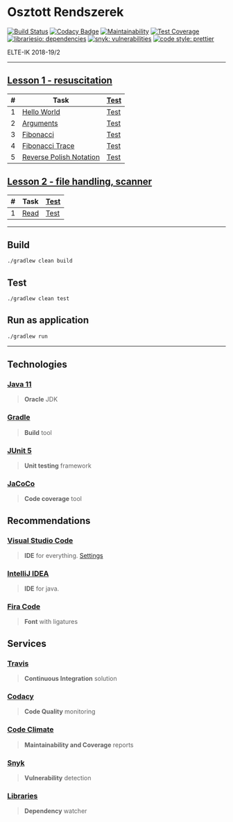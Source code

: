 # Osztott Rendszerek

[![Build Status](https://travis-ci.com/AlexAegis/elte-or.svg?branch=master)](https://travis-ci.com/AlexAegis/elte-or) [![Codacy Badge](https://api.codacy.com/project/badge/Grade/d66bb3f374ce459dad9985499eb32cc1)](https://www.codacy.com/app/AlexAegis/elte-or?utm_source=github.com&utm_medium=referral&utm_content=AlexAegis/elte-or&utm_campaign=Badge_Grade) [![Maintainability](https://api.codeclimate.com/v1/badges/c6f44ecb5a3920b431dc/maintainability)](https://codeclimate.com/github/AlexAegis/elte-or/maintainability) [![Test Coverage](https://api.codeclimate.com/v1/badges/c6f44ecb5a3920b431dc/test_coverage)](https://codeclimate.com/github/AlexAegis/elte-or/test_coverage) [![librariesio: dependencies](https://img.shields.io/librariesio/github/AlexAegis/elte-or.svg?style=popout)](https://libraries.io/github/AlexAegis/elte-or) [![snyk: vulnerabilities](https://img.shields.io/snyk/vulnerabilities/github/AlexAegis/elte-or.svg?style=popout)](https://app.snyk.io/org/alexaegis/project/2c007095-748f-4281-9ce0-655598d97fc2) [![code style: prettier](https://img.shields.io/badge/code_style-prettier-ff69b4.svg)](https://github.com/prettier/prettier)

ELTE-IK 2018-19/2

---

## [Lesson 1 - resuscitation](./src/main/java/lesson01/)

| #   | Task                                                                           | [Test](./src/test/java/lesson01/)                               |
| --- | ------------------------------------------------------------------------------ | --------------------------------------------------------------- |
| 1   | [Hello World](./src/main/java/lesson01/HelloWorld.java)                        | [Test](https://www.youtube.com/watch?v=dQw4w9WgXcQ)             |
| 2   | [Arguments](./src/main/java/lesson01/Arguments.java)                           | [Test](./src/test/java/lesson01/ArgumentsTest.java)             |
| 3   | [Fibonacci](./src/main/java/lesson01/Fibonacci.java)                           | [Test](./src/test/java/lesson01/FibonacciTest.java)             |
| 4   | [Fibonacci Trace](./src/main/java/lesson01/FibonacciTrace.java)                | [Test](./src/test/java/lesson01/FibonacciTraceTest.java)        |
| 5   | [Reverse Polish Notation](./src/main/java/lesson01/ReversePolishNotation.java) | [Test](./src/test/java/lesson01/ReversePolishNotationTest.java) |

## [Lesson 2 - file handling, scanner](./src/main/java/lesson02/)

| #   | Task                                       | [Test](./src/test/java/lesson02/)              |
| --- | ------------------------------------------ | ---------------------------------------------- |
| 1   | [Read](./src/main/java/lesson02/Read.java) | [Test](./src/test/java/lesson02/ReadTest.java) |

---

## Build

```bash
./gradlew clean build
```

## Test

```bash
./gradlew clean test
```

## Run as application

```bash
./gradlew run
```

---

## Technologies

### [Java 11](https://www.oracle.com/technetwork/java/javase/downloads/jdk11-downloads-5066655.html)

> **Oracle** JDK

### [Gradle](https://gradle.org/)

> **Build** tool

### [JUnit 5](https://junit.org/junit5/)

> **Unit testing** framework

### [JaCoCo](https://www.eclemma.org/jacoco/)

> **Code coverage** tool

## Recommendations

### [Visual Studio Code](https://code.visualstudio.com/)

> **IDE** for everything. [Settings](./.vscode/)

### [IntelliJ IDEA](https://www.jetbrains.com/idea/)

> **IDE** for java.

### [Fira Code](https://github.com/tonsky/FiraCode)

> **Font** with ligatures

## Services

### [Travis](https://travis-ci.com/)

> **Continuous Integration** solution

### [Codacy](https://codacy.com/)

> **Code Quality** monitoring

### [Code Climate](https://codeclimate.com/)

> **Maintainability and Coverage** reports

### [Snyk](https://snyk.io/)

> **Vulnerability** detection

### [Libraries](https://libraries.io/)

> **Dependency** watcher
